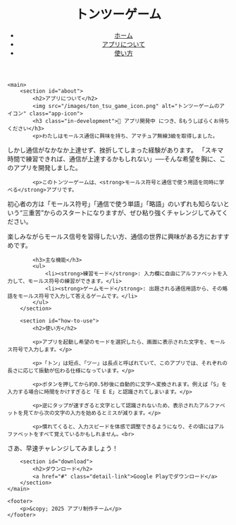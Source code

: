 <!DOCTYPE html>
<html lang="ja">
<head>
    <meta charset="UTF-8">
    <meta name="viewport" content="width=device-width, initial-scale=1.0">
    <title>トンツーゲーム - 詳細</title>
    <link rel="stylesheet" href="/assets/main.css">
</head>
<body>
    <header>
        <h1>トンツーゲーム</h1>
        <nav>
            <ul>
                <li><a href="/index.html">ホーム</a></li>
                <li><a href="#about">アプリについて</a></li>
                <li><a href="#how-to-use">使い方</a></li>
            </ul>
        </nav>
    </header>


    <main>
        <section id="about">
            <h2>アプリについて</h2>
            <img src="/images/ton_tsu_game_icon.png" alt="トンツーゲームのアイコン" class="app-icon">
            <h3 class="in-development">📱 アプリ開発中 につき、ßもうしばらくお待ちください</h3>
            <p>わたしはモールス通信に興味を持ち、アマチュア無線3級を取得しました。
しかし通信がなかなか上達せず、挫折してしまった経験があります。
「スキマ時間で練習できれば、通信が上達するかもしれない」──そんな希望を胸に、このアプリを開発しました。</p>

            <p>このトンツーゲームは、<strong>モールス符号と通信で使う用語を同時に学べる</strong>アプリです。
初心者の方は「モールス符号」「通信で使う単語」「略語」のいずれも知らないという“三重苦”からのスタートになりますが、ぜひ粘り強くチャレンジしてみてください。</p>
            <p>楽しみながらモールス信号を習得したい方、通信の世界に興味がある方におすすめです。</p>

            <h3>主な機能</h3>
            <ul>
                <li><strong>練習モード</strong>: 入力欄に自由にアルファベットを入力して、モールス符号の練習ができます。</li>
                <li><strong>ゲームモード</strong>: 出題される通信用語から、その略語をモールス符号で入力して答えるゲームです。</li>
            </ul>
        </section>

        <section id="how-to-use">
            <h2>使い方</h2>

            <p>アプリを起動し希望のモードを選択したら、画面に表示された文字を、モールス符号で入力します。</p>

            <p>「トン」は短点、「ツー」は長点と呼ばれていて、このアプリでは、それぞれの長さに応じて振動が伝わる仕様になっています。</p>

            <p>ボタンを押してから約0.5秒後に自動的に文字へ変換されます。例えば「S」を入力する場合に時間をかけすぎると「E E E」と認識されてしまいます。</p>

            <p>逆にタップが速すぎると文字として認識されないため、表示されたアルファベットを見てから次の文字の入力を始めるとミスが減ります。</p>

            <p>慣れてくると、入力スピードを体感で調整できるようになり、その頃にはアルファベットをすべて覚えているかもしれません。<br>
さあ、早速チャレンジしてみましょう！</p>
        </section>

        <section id="download">
            <h2>ダウンロード</h2>
            <a href="#" class="detail-link">Google Playでダウンロード</a>
        </section>
    </main>

    <footer>
        <p>&copy; 2025 アプリ制作チーム</p>
    </footer>
</body>
</html>